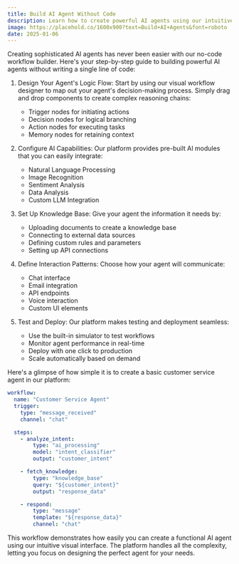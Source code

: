 ```yaml
---
title: Build AI Agent Without Code
description: Learn how to create powerful AI agents using our intuitive no-code workflow builder platform.
image: https://placehold.co/1600x900?text=Build+AI+Agents&font=roboto
date: 2025-01-06
---
```


Creating sophisticated AI agents has never been easier with our no-code workflow builder. Here's your step-by-step guide to building powerful AI agents without writing a single line of code:

1. Design Your Agent's Logic Flow: Start by using our visual workflow designer to map out your agent's decision-making process. Simply drag and drop components to create complex reasoning chains:

   - Trigger nodes for initiating actions
   - Decision nodes for logical branching
   - Action nodes for executing tasks
   - Memory nodes for retaining context

2. Configure AI Capabilities: Our platform provides pre-built AI modules that you can easily integrate:

   - Natural Language Processing
   - Image Recognition
   - Sentiment Analysis
   - Data Analysis
   - Custom LLM Integration

3. Set Up Knowledge Base: Give your agent the information it needs by:

   - Uploading documents to create a knowledge base
   - Connecting to external data sources
   - Defining custom rules and parameters
   - Setting up API connections

4. Define Interaction Patterns: Choose how your agent will communicate:

   - Chat interface
   - Email integration
   - API endpoints
   - Voice interaction
   - Custom UI elements

5. Test and Deploy: Our platform makes testing and deployment seamless:

   - Use the built-in simulator to test workflows
   - Monitor agent performance in real-time
   - Deploy with one click to production
   - Scale automatically based on demand

Here's a glimpse of how simple it is to create a basic customer service agent in our platform:

```yaml
workflow:
  name: "Customer Service Agent"
  trigger:
    type: "message_received"
    channel: "chat"

  steps:
    - analyze_intent:
        type: "ai_processing"
        model: "intent_classifier"
        output: "customer_intent"

    - fetch_knowledge:
        type: "knowledge_base"
        query: "${customer_intent}"
        output: "response_data"

    - respond:
        type: "message"
        template: "${response_data}"
        channel: "chat"
```

This workflow demonstrates how easily you can create a functional AI agent using our intuitive visual interface. The platform handles all the complexity, letting you focus on designing the perfect agent for your needs.
